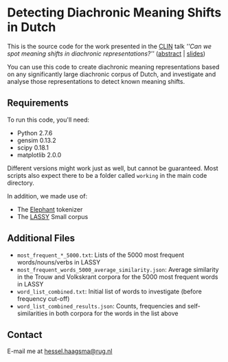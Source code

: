 # Detecting Diachronic Meaning Shifts in Dutch
This is the source code for the work presented in the [CLIN](http://www.ccl.kuleuven.be/CLIN27) talk _''Can we spot meaning shifts in diachronic representations?''_ ([abstract](http://www.ccl.kuleuven.be/CLIN27/abstracts.html#Abstract01) | [slides](http://www.let.rug.nl/haagsma/papers/clin2017slides.pdf))

You can use this code to create diachronic meaning representations based on any significantly large diachronic corpus of Dutch, and investigate and analyse those representations to detect known meaning shifts. 

## Requirements 
To run this code, you'll need:
* Python 2.7.6
* gensim 0.13.2
* scipy 0.18.1
* matplotlib 2.0.0

Different versions might work just as well, but cannot be guaranteed. Most scripts also expect there to be a folder called `working` in the main code directory.

In addition, we made use of:
* The [Elephant](https://github.com/ParallelMeaningBank/elephant) tokenizer
* The [LASSY](https://www.let.rug.nl/vannoord/Lassy/) Small corpus

## Additional Files
* `most_frequent_*_5000.txt`: Lists of the 5000 most frequent words/nouns/verbs in LASSY
* `most_frequent_words_5000_average_similarity.json`: Average similarity in the Trouw and Volkskrant corpora for the 5000 most frequent words in LASSY
* `word_list_combined.txt`: Initial list of words to investigate (before frequency cut-off)
* `word_list_combined_results.json`: Counts, frequencies and self-similarities in both corpora for the words in the list above

## Contact
E-mail me at hessel.haagsma@rug.nl
